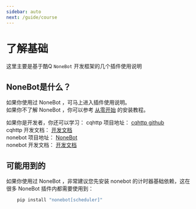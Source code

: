 ```yaml
---
sidebar: auto
next: /guide/course
---
```


# 了解基础

这里主要是基于酷Q `NoneBot` 开发框架的几个插件使用说明

## NoneBot是什么？
如果你使用过 NoneBot ，可马上进入插件使用说明。<br/>
如果你不了解 NoneBot ，你可以参考 [从零开始](../guide/course.md) 的安装教程。

如果你是开发者，你还可以学习：
 cqhttp 项目地址： [cqhttp github](https://github.com/richardchien/coolq-http-api) <br>
 cqhttp 开发文档： [开发文档](https://cqhttp.cc/docs/) <br/>
 nonebot 项目地址： [NoneBot](https://github.com/richardchien/nonebot) <br/>
 nonebot 开发文档： [开发文档](https://nonebot.cqp.moe/) 

## 可能用到的
如果你使用过 NoneBot ，非常建议您先安装 nonebot 的计时器基础依赖，这在很多 NoneBot 插件内都需要使用到：
```python
    pip install "nonebot[scheduler]"
```